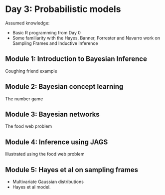 # Day 3: Probabilistic models

Assumed knowledge:

- Basic R programming from Day 0 
- Some familiarity with the Hayes, Banner, Forrester and Navarro work on Sampling Frames and Inductive Inference 

## Module 1: Introduction to Bayesian Inference

Coughing friend example

## Module 2: Bayesian concept learning

The number game

## Module 3: Bayesian networks

The food web problem

## Module 4: Inference using JAGS

Illustrated using the food web problem

## Module 5: Hayes et al on sampling frames

- Multivariate Gaussian distributions
- Hayes et al model.

